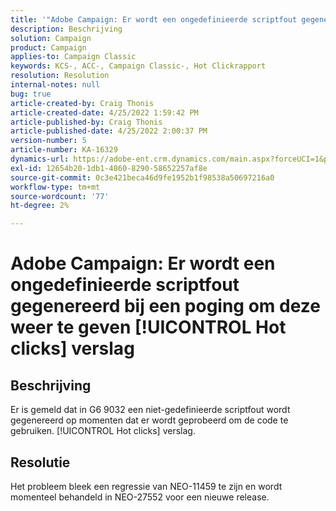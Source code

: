 ```yaml
---
title: '"Adobe Campaign: Er wordt een ongedefinieerde scriptfout gegenereerd bij een poging om deze weer te geven [!UICONTROL Hot clicks] rapport'
description: Beschrijving
solution: Campaign
product: Campaign
applies-to: Campaign Classic
keywords: KCS-, ACC-, Campaign Classic-, Hot Clickrapport
resolution: Resolution
internal-notes: null
bug: true
article-created-by: Craig Thonis
article-created-date: 4/25/2022 1:59:42 PM
article-published-by: Craig Thonis
article-published-date: 4/25/2022 2:00:37 PM
version-number: 5
article-number: KA-16329
dynamics-url: https://adobe-ent.crm.dynamics.com/main.aspx?forceUCI=1&pagetype=entityrecord&etn=knowledgearticle&id=deb088ee-9fc4-ec11-a7b6-0022480a1ec2
exl-id: 12654b20-1db1-4860-8290-58652257af8e
source-git-commit: 0c3e421beca46d9fe1952b1f98538a50697216a0
workflow-type: tm+mt
source-wordcount: '77'
ht-degree: 2%

---
```


# Adobe Campaign: Er wordt een ongedefinieerde scriptfout gegenereerd bij een poging om deze weer te geven [!UICONTROL Hot clicks] verslag

## Beschrijving


Er is gemeld dat in G6 9032 een niet-gedefinieerde scriptfout wordt gegenereerd op momenten dat er wordt geprobeerd om de code te gebruiken. [!UICONTROL Hot clicks] verslag.


## Resolutie


Het probleem bleek een regressie van NEO-11459 te zijn en wordt momenteel behandeld in NEO-27552 voor een nieuwe release.
